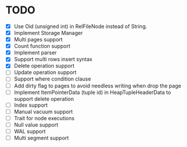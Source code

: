# TODO

* [x] Use Oid (unsigned int) in RelFileNode instead of String.
* [x] Implement Storage Manager
* [x] Multi pages support
* [x] Count function support
* [x] Implement parser
* [x] Support multi rows insert syntax
* [x] Delete operation support
* [ ] Update operation support
* [ ] Support where condition clause
* [ ] Add dirty flag to pages to avoid needless writing when drop the page
* [ ] Implement ItemPointerData (tuple id) in HeapTupleHeaderData to support delete operation
* [ ] Index support
* [ ] Manual vacuum support
* [ ] Trait for node executions
* [ ] Null value support
* [ ] WAL support
* [ ] Multi segment support
